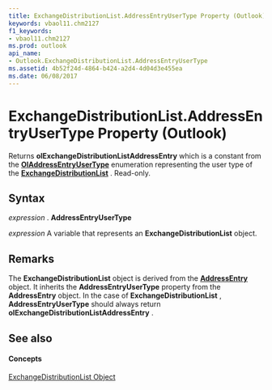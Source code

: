 ```yaml
---
title: ExchangeDistributionList.AddressEntryUserType Property (Outlook)
keywords: vbaol11.chm2127
f1_keywords:
- vbaol11.chm2127
ms.prod: outlook
api_name:
- Outlook.ExchangeDistributionList.AddressEntryUserType
ms.assetid: 4b52f24d-4864-b424-a2d4-4d04d3e455ea
ms.date: 06/08/2017
---
```



# ExchangeDistributionList.AddressEntryUserType Property (Outlook)

Returns **olExchangeDistributionListAddressEntry** which is a constant from the **[OlAddressEntryUserType](oladdressentryusertype-enumeration-outlook.md)** enumeration representing the user type of the **[ExchangeDistributionList](exchangedistributionlist-object-outlook.md)** . Read-only.


## Syntax

 _expression_ . **AddressEntryUserType**

 _expression_ A variable that represents an **ExchangeDistributionList** object.


## Remarks

The **ExchangeDistributionList** object is derived from the **[AddressEntry](addressentry-object-outlook.md)** object. It inherits the **AddressEntryUserType** property from the **AddressEntry** object. In the case of **ExchangeDistributionList** , **AddressEntryUserType** should always return **olExchangeDistributionListAddressEntry** .


## See also


#### Concepts


[ExchangeDistributionList Object](exchangedistributionlist-object-outlook.md)

